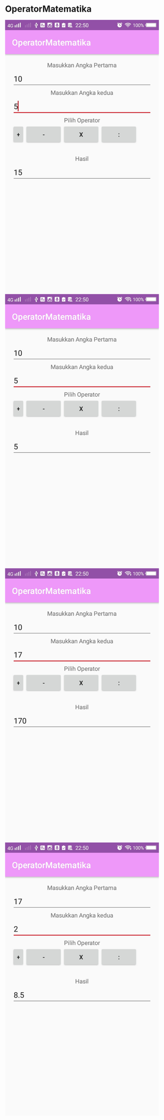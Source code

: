 # OperatorMatematika

![alt text](https://github.com/sindyclaudyaaaa/OperatorMatematika/blob/master/D.jpg)
![alt text](https://github.com/sindyclaudyaaaa/OperatorMatematika/blob/master/E.jpg)
![alt text](https://github.com/sindyclaudyaaaa/OperatorMatematika/blob/master/F.jpg)
![alt text](https://github.com/sindyclaudyaaaa/OperatorMatematika/blob/master/G.jpg)
